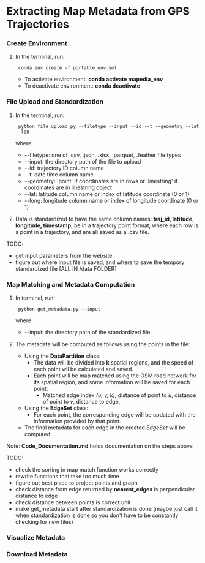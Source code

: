 # Extracting Map Metadata from GPS Trajectories

### Create Environment
1. In the terminal, run:
    
        conda env create -f portable_env.yml

    * To activate environment: **conda activate mapedia_env**
    * To deactivate environment: **conda deactivate**

### File Upload and Standardization

1. In the terminal, run:

        python file_upload.py --filetype --input --id --t --geometry --lat --lon

    where
    * --filetype: one of .csv, .json, .xlsx, .parquet, .feather file types
    * --input: the directory path of the file to upload
    * --id: trajectory ID column name 
    * --t: date time column name
    * --geometry: 'point' if coordinates are in rows or 'linestring' if coordinates are in linestring object
    * --lat: latitude column name or index of latitude coordinate (0 or 1)
    * --long: longitude column name or index of longitude coordinate (0 or 1)
    
2. Data is standardized to have the same column names: **traj_id, latitude, longitude, timestamp**, be in a trajectory point format, where each row is a point in a trajectory, and are all saved as a .csv file.

TODO:
* get input parameters from the website
* figure out where input file is saved, and where to save the tempory standardized file [ALL IN /data FOLDER]

### Map Matching and Metadata Computation

1. In terminal, run:
    
        python get_metadata.py --input
    
    where
    * --input: the directory path of the standardized file

2. The metadata will be computed as follows using the points in the file:
    * Using the **DataPartition** class:
        * The data will be divided into **k** spatial regions, and the speed of each point wil be calculated and saved.
        * Each point will be map matched using the OSM road network for its spatial region, and some information will be saved for each point:
            * Matched edge index *(u, v, k)*, distance of point to *u*, distance of point to *v*, distance to edge.
    * Using the **EdgeSet** class:
        * For each point, the corresponding edge will be updated with the information provided by that point.
    * The final metadata for each edge in the created *EdgeSet* will be computed.

Note: **Code_Documentation.md** holds documentation on the steps above

TODO:
* check the sorting in map match function works correctly
* rewrite functions that take too much time
* figure out best place to project points and graph
* check distance from edge returned by **nearest_edges** is perpendicular distance to edge
* check distance between points is correct unit
* make get_metadata start after standardization is done (maybe just call it when standardization is done so you don't have to be constantly checking for new files)

### Visualize Metadata

### Download Metadata
